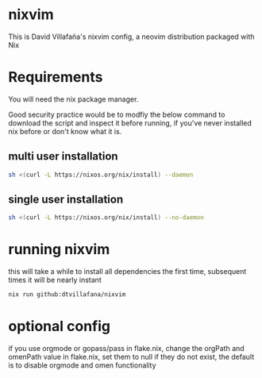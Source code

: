 # nixvim
This is David Villafaña's nixvim config, a neovim distribution packaged with Nix
# Requirements
You will need the nix package manager.

Good security practice would be to modfiy the below command to download the script and inspect it before running, if you've never installed nix before or don't know what it is.
## multi user installation
```sh
sh <(curl -L https://nixos.org/nix/install) --daemon
```
## single user installation
```sh
sh <(curl -L https://nixos.org/nix/install) --no-daemon
```
# running nixvim
this will take a while to install all dependencies the first time, subsequent times it will be nearly instant
```sh
nix run github:dtvillafana/nixvim
```
# optional config
if you use orgmode or gopass/pass in flake.nix, change the orgPath and omenPath value in flake.nix, set them to null if they do not exist, the default is to disable orgmode and omen functionality
